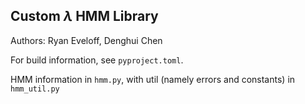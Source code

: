 ## Custom $\lambda$ HMM Library

Authors: Ryan Eveloff, Denghui Chen

For build information, see `pyproject.toml`.

HMM information in `hmm.py`, with util (namely errors and constants) in `hmm_util.py`